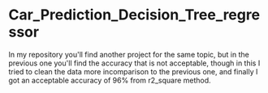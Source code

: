 # Car_Prediction_Decision_Tree_regressor
In my repository you'll find another project for the same topic, but in the previous one you'll find the accuracy that is not acceptable, though in this I tried to clean the data more incomparison to the previous one, and finally I got an acceptable accuracy of 96% from r2_square method.
